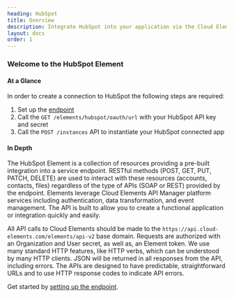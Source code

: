 ```yaml
---
heading: HubSpot
title: Overview
description: Integrate HubSpot into your application via the Cloud Elements APIs.
layout: docs
order: 1
---
```


### Welcome to the HubSpot Element


#### At a Glance

In order to create a connection to HubSpot the following steps are required:

1. Set up the [endpoint](hubspot-endpoint-setup.html)
2. Call the `GET /elements/hubspot/oauth/url` with your HubSpot API key and secret
3. Call the `POST /instances` API to instantiate your HubSpot connected app

#### In Depth

The HubSpot Element is a collection of resources providing a pre-built integration into a service endpoint. RESTful methods (POST, GET, PUT, PATCH, DELETE) are used to interact with these resources (accounts, contacts, files) regardless of the type of APIs (SOAP or REST) provided by the endpoint. Elements leverage Cloud Elements API Manager platform services including authentication, data transformation, and event management.  The API is built to allow you to create a functional application or integration quickly and easily.

All API calls to Cloud Elements should be made to the `https://api.cloud-elements.com/elements/api-v2` base domain. Requests are authorized with an Organization and User secret, as well as, an Element token.  We use many standard HTTP features, like HTTP verbs, which can be understood by many HTTP clients. JSON will be returned in all responses from the API, including errors. The APIs are designed to have predictable, straightforward URLs and to use HTTP response codes to indicate API errors.

Get started by [setting up the endpoint](hubspot-endpoint-setup.html).
